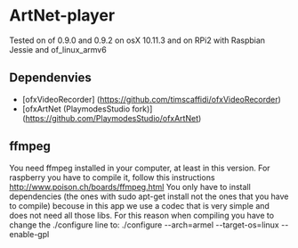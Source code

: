 # ArtNet-player

Tested on of 0.9.0 and 0.9.2 on osX 10.11.3 and on RPi2 with Raspbian Jessie and of_linux_armv6

## Dependenvies
* [ofxVideoRecorder] (https://github.com/timscaffidi/ofxVideoRecorder)
* [ofxArtNet (PlaymodesStudio fork)] (https://github.com/PlaymodesStudio/ofxArtNet)

## ffmpeg
You need ffmpeg installed in your computer, at least in this version.
For raspberry you have to compile it, follow this instructions http://www.poison.ch/boards/ffmpeg.html
You only have to install dependencies (the ones with sudo apt-get install not the ones that you have to compile) becouse in this app we use a codec that is very simple and does not need all those libs.
For this reason when compiling you have to change the ./configure line to:
./configure --arch=armel --target-os=linux --enable-gpl
